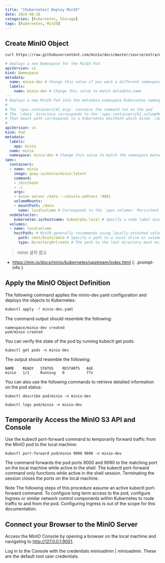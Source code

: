 ```yaml
---
title: "[Kubernetes] Deploy MinIO"
date: 2024-08-26
categories: [Kubernetes, Storage]
tags: [Kubernetes, MinIO]
---
```


## Create MinIO Object

```bash
curl https://raw.githubusercontent.com/minio/docs/master/source/extra/examples/minio-dev.yaml -O
```

```yaml
# Deploys a new Namespace for the MinIO Pod
apiVersion: v1
kind: Namespace
metadata:
  name: minio-dev # Change this value if you want a different namespace name
  labels:
    name: minio-dev # Change this value to match metadata.name
---
# Deploys a new MinIO Pod into the metadata.namespace Kubernetes namespace
#
# The `spec.containers[0].args` contains the command run on the pod
# The `/data` directory corresponds to the `spec.containers[0].volumeMounts[0].mountPath`
# That mount path corresponds to a Kubernetes HostPath which binds `/data` to a local drive or volume on the worker node where the pod runs
# 
apiVersion: v1
kind: Pod
metadata:
  labels:
    app: minio
  name: minio
  namespace: minio-dev # Change this value to match the namespace metadata.name
spec:
  containers:
  - name: minio
    image: quay.io/minio/minio:latest
    command:
    - /bin/bash
    - -c
    args: 
    - minio server /data --console-address :9001
    volumeMounts:
    - mountPath: /data
      name: localvolume # Corresponds to the `spec.volumes` Persistent Volume
  nodeSelector:
    kubernetes.io/hostname: kubealpha.local # Specify a node label associated to the Worker Node on which you want to deploy the pod.
  volumes:
  - name: localvolume
    hostPath: # MinIO generally recommends using locally-attached volumes
      path: /mnt/disk1/data # Specify a path to a local drive or volume on the Kubernetes worker node
      type: DirectoryOrCreate # The path to the last directory must exist
```

> minio 설치 참고
- <https://min.io/docs/minio/kubernetes/upstream/index.html>
{: .prompt-info }


## Apply the MinIO Object Definition

The following command applies the minio-dev.yaml configuration and deploys the objects to Kubernetes:

```bash
kubectl apply -f minio-dev.yaml
```

The command output should resemble the following:

```
namespace/minio-dev created
pod/minio created
```

You can verify the state of the pod by running kubectl get pods:

```
kubectl get pods -n minio-dev
```

The output should resemble the following:

```
NAME    READY   STATUS    RESTARTS   AGE
minio   1/1     Running   0          77s
```

You can also use the following commands to retrieve detailed information on the pod status:

```
kubectl describe pod/minio -n minio-dev

kubectl logs pod/minio -n minio-dev
```

## Temporarily Access the MinIO S3 API and Console

Use the kubectl port-forward command to temporarily forward traffic from the MinIO pod to the local machine:

```
kubectl port-forward pod/minio 9000 9090 -n minio-dev
```

The command forwards the pod ports 9000 and 9090 to the matching port on the local machine while active in the shell. The kubectl port-forward command only functions while active in the shell session. Terminating the session closes the ports on the local machine.

Note
The following steps of this procedure assume an active kubectl port-forward command.
To configure long term access to the pod, configure Ingress or similar network control components within Kubernetes to route traffic to and from the pod. Configuring Ingress is out of the scope for this documentation.

## Connect your Browser to the MinIO Server

Access the MinIO Console by opening a browser on the local machine and navigating to <http://127.0.0.1:9001>.

Log in to the Console with the credentials minioadmin | minioadmin. These are the default root user credentials.